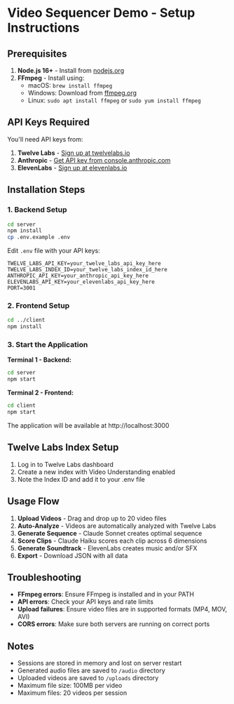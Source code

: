 # Video Sequencer Demo - Setup Instructions

## Prerequisites

1. **Node.js 16+** - Install from [nodejs.org](https://nodejs.org/)
2. **FFmpeg** - Install using:
   - macOS: `brew install ffmpeg`
   - Windows: Download from [ffmpeg.org](https://ffmpeg.org/download.html)
   - Linux: `sudo apt install ffmpeg` or `sudo yum install ffmpeg`

## API Keys Required

You'll need API keys from:
1. **Twelve Labs** - [Sign up at twelvelabs.io](https://twelvelabs.io)
2. **Anthropic** - [Get API key from console.anthropic.com](https://console.anthropic.com)
3. **ElevenLabs** - [Sign up at elevenlabs.io](https://elevenlabs.io)

## Installation Steps

### 1. Backend Setup

```bash
cd server
npm install
cp .env.example .env
```

Edit `.env` file with your API keys:
```
TWELVE_LABS_API_KEY=your_twelve_labs_api_key_here
TWELVE_LABS_INDEX_ID=your_twelve_labs_index_id_here
ANTHROPIC_API_KEY=your_anthropic_api_key_here
ELEVENLABS_API_KEY=your_elevenlabs_api_key_here
PORT=3001
```

### 2. Frontend Setup

```bash
cd ../client
npm install
```

### 3. Start the Application

**Terminal 1 - Backend:**
```bash
cd server
npm start
```

**Terminal 2 - Frontend:**
```bash
cd client
npm start
```

The application will be available at http://localhost:3000

## Twelve Labs Index Setup

1. Log in to Twelve Labs dashboard
2. Create a new index with Video Understanding enabled
3. Note the Index ID and add it to your .env file

## Usage Flow

1. **Upload Videos** - Drag and drop up to 20 video files
2. **Auto-Analyze** - Videos are automatically analyzed with Twelve Labs
3. **Generate Sequence** - Claude Sonnet creates optimal sequence
4. **Score Clips** - Claude Haiku scores each clip across 6 dimensions
5. **Generate Soundtrack** - ElevenLabs creates music and/or SFX
6. **Export** - Download JSON with all data

## Troubleshooting

- **FFmpeg errors**: Ensure FFmpeg is installed and in your PATH
- **API errors**: Check your API keys and rate limits
- **Upload failures**: Ensure video files are in supported formats (MP4, MOV, AVI)
- **CORS errors**: Make sure both servers are running on correct ports

## Notes

- Sessions are stored in memory and lost on server restart
- Generated audio files are saved to `/audio` directory
- Uploaded videos are saved to `/uploads` directory
- Maximum file size: 100MB per video
- Maximum files: 20 videos per session